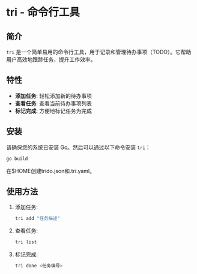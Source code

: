 # tri - 命令行工具

## 简介

`tri` 是一个简单易用的命令行工具，用于记录和管理待办事项（TODO）。它帮助用户高效地跟踪任务，提升工作效率。

## 特性

- **添加任务**: 轻松添加新的待办事项
- **查看任务**: 查看当前待办事项列表
- **标记完成**: 方便地标记任务为完成

## 安装

请确保您的系统已安装 Go。然后可以通过以下命令安装 `tri`：

```bash
go build
```

在$HOME创建trido.json和.tri.yaml。

## 使用方法

1. 添加任务:
   ```bash
   tri add "任务描述"
   ```
2. 查看任务:
   ```bash
   tri list
   ```
3. 标记完成:
   ```bash
   tri done <任务编号>
   ```
